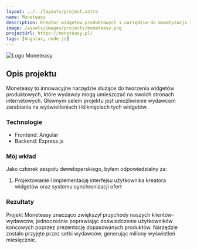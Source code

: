 ```yaml
---
layout: ../../layouts/project.astro
name: Moneteasy
description: Kreator widgetów produktowych i narzędzie do monetyzacji treści wykorzystywane przez wydawców
image: /assets/images/projects/moneteasy.png
projectUrl: https://moneteasy.pl/
tags: [Angular, node.js]
---
```


![Logo Moneteasy](/assets/images/projects/moneteasy.png)

## Opis projektu

Moneteasy to innowacyjne narzędzie służące do tworzenia widgetów produktowych, które wydawcy mogą umieszczać na swoich stronach internetowych. Głównym celem projektu jest umożliwienie wydawcom zarabiania na wyświetleniach i kliknięciach tych widgetów.

### Technologie

- Frontend: Angular
- Backend: Express.js

### Mój wkład

Jako członek zespołu deweloperskiego, byłem odpowiedzialny za:

1. Projektowanie i implementację interfejsu użytkownika kreatora widgetów oraz systemu synchronizacji ofert

### Rezultaty

Projekt Moneteasy znacząco zwiększył przychody naszych klientów-wydawców, jednocześnie poprawiając doświadczenie użytkowników końcowych poprzez prezentację dopasowanych produktów. Narzędzie zostało przyjęte przez setki wydawców, generując miliony wyświetleń miesięcznie.
